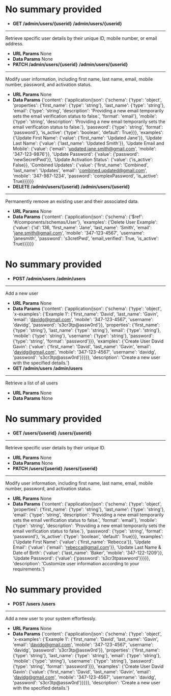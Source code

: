 # No summary provided
* **GET /admin/users/{userid}**
**/admin/users/{userid}**
----
Retrieve specific user details by their unique ID, mobile number, or email address.
* **URL Params**
None
* **Data Params**
None
* **PATCH /admin/users/{userid}**
**/admin/users/{userid}**
----
Modify user information, including first name, last name, email, mobile number, password, and activation status.
* **URL Params**
None
* **Data Params**
{'content': {'application/json': {'schema': {'type': 'object', 'properties': {'first_name': {'type': 'string'}, 'last_name': {'type': 'string'}, 'email': {'type': 'string', 'description': 'Providing a new email temporarily sets the email verification status to false.', 'format': 'email'}, 'mobile': {'type': 'string', 'description': 'Providing a new email temporarily sets the email verification status to false.'}, 'password': {'type': 'string', 'format': 'password'}, 'is_active': {'type': 'boolean', 'default': True}}}, 'examples': {'Update First Name': {'value': {'first_name': 'Updated Jane'}}, 'Update Last Name': {'value': {'last_name': 'Updated Smith'}}, 'Update Email and Mobile': {'value': {'email': 'updated.jane.smith@gmail.com', 'mobile': '347-123-9876'}}, 'Update Password': {'value': {'password': 'newSecretPwd'}}, 'Update Activation Status': {'value': {'is_active': False}}, 'Combined Updates': {'value': {'first_name': 'Combined', 'last_name': 'Updates', 'email': 'combined.updated@gmail.com', 'mobile': '347-987-1234', 'password': 'complexPassword', 'is_active': True}}}}}}
* **DELETE /admin/users/{userid}**
**/admin/users/{userid}**
----
Permanently remove an existing user and their associated data.
* **URL Params**
None
* **Data Params**
{'content': {'application/json': {'schema': {'$ref': '#/components/schemas/User'}, 'examples': {'Delete User Example': {'value': {'id': 136, 'first_name': 'Jane', 'last_name': 'Smith', 'email': 'jane.smith@gmail.com', 'mobile': '347-123-4567', 'username': 'janesmith', 'password': 's3cretPwd', 'email_verified': True, 'is_active': True}}}}}}
# No summary provided
* **POST /admin/users**
**/admin/users**
----
Add a new user
* **URL Params**
None
* **Data Params**
{'content': {'application/json': {'schema': {'type': 'object', 'x-examples': {'Example 1': {'first_name': 'David', 'last_name': 'Gavin', 'email': 'davidg@gmail.com', 'mobile': '347-123-4567', 'username': 'davidg', 'password': 's3cr3tp@assw0rd'}}, 'properties': {'first_name': {'type': 'string'}, 'last_name': {'type': 'string'}, 'email': {'type': 'string'}, 'mobile': {'type': 'string'}, 'username': {'type': 'string'}, 'password': {'type': 'string', 'format': 'password'}}}, 'examples': {'Create User David Gavin': {'value': {'first_name': 'David', 'last_name': 'Gavin', 'email': 'davidg@gmail.com', 'mobile': '347-123-4567', 'username': 'davidg', 'password': 's3cr3tp@assw0rd'}}}}}, 'description': 'Create a new user with the specified details.'}
* **GET /admin/users**
**/admin/users**
----
Retrieve a list of all users
* **URL Params**
None
* **Data Params**
None
# No summary provided
* **GET /users/{userid}**
**/users/{userid}**
----
Retrieve specific user details by their unique ID.
* **URL Params**
None
* **Data Params**
None
* **PATCH /users/{userid}**
**/users/{userid}**
----
Modify user information, including first name, last name, email, mobile number, password, and activation status.
* **URL Params**
None
* **Data Params**
{'content': {'application/json': {'schema': {'type': 'object', 'properties': {'first_name': {'type': 'string'}, 'last_name': {'type': 'string'}, 'email': {'type': 'string', 'description': 'Providing a new email temporarily sets the email verification status to false.', 'format': 'email'}, 'mobile': {'type': 'string', 'description': 'Providing a new email temporarily sets the email verification status to false.'}, 'password': {'type': 'string', 'format': 'password'}, 'is_active': {'type': 'boolean', 'default': True}}}, 'examples': {'Update First Name': {'value': {'first_name': 'Rebecca'}}, 'Update Email': {'value': {'email': 'rebecca@gmail.com'}}, 'Update Last Name & Date of Birth': {'value': {'last_name': 'Baker', 'mobile': '347-122-1209'}}, 'Update Password': {'value': {'password': 's3cr3tpaswword'}}}}}, 'description': 'Customize user information according to your requirements.'}
# No summary provided
* **POST /users**
**/users**
----
Add a new user to your system effortlessly.
* **URL Params**
None
* **Data Params**
{'content': {'application/json': {'schema': {'type': 'object', 'x-examples': {'Example 1': {'first_name': 'David', 'last_name': 'Gavin', 'email': 'davidg@gmail.com', 'mobile': '347-123-4567', 'username': 'davidg', 'password': 's3cr3tp@assw0rd'}}, 'properties': {'first_name': {'type': 'string'}, 'last_name': {'type': 'string'}, 'email': {'type': 'string'}, 'mobile': {'type': 'string'}, 'username': {'type': 'string'}, 'password': {'type': 'string', 'format': 'password'}}}, 'examples': {'Create User David Gavin': {'value': {'first_name': 'David', 'last_name': 'Gavin', 'email': 'davidg@gmail.com', 'mobile': '347-123-4567', 'username': 'davidg', 'password': 's3cr3tp@assw0rd'}}}}}, 'description': 'Create a new user with the specified details.'}

